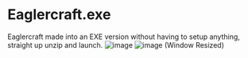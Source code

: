 # Eaglercraft.exe
Eaglercraft made into an EXE version without having to setup anything, straight up unzip and launch.
![image](https://github.com/user-attachments/assets/dabb9232-51e8-42c9-b929-a103dba1df37)
![image](https://github.com/user-attachments/assets/808d362d-7cd1-4a0b-aec0-a95784505c71)
(Window Resized)
